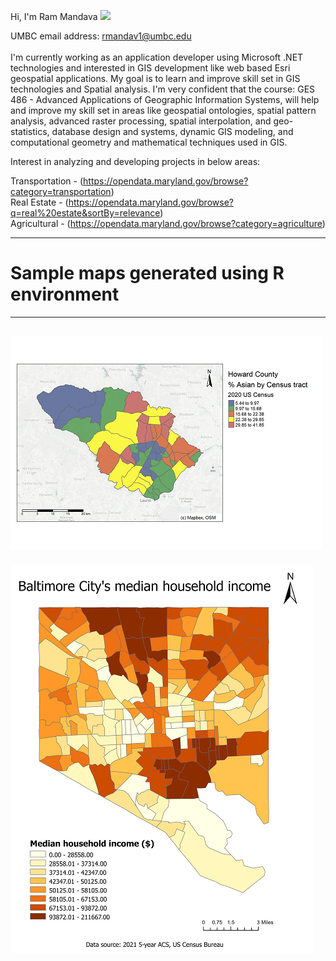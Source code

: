 Hi, I'm Ram Mandava <img src="https://media.giphy.com/media/hvRJCLFzcasrR4ia7z/giphy.gif" width="25px">

UMBC email address: rmandav1@umbc.edu
<br>
<br>
I'm currently working as an application developer using Microsoft .NET technologies and interested in GIS development like web based Esri geospatial applications. My goal is to learn and improve skill set in GIS technologies and Spatial analysis. I'm very confident that the course: GES 486 - Advanced Applications of Geographic Information Systems, will help and improve my skill set in areas like geospatial ontologies, spatial pattern analysis, advanced raster processing, spatial interpolation, and geo-statistics, database design and systems, dynamic GIS modeling, and computational geometry and mathematical techniques used in GIS.

Interest in analyzing and developing projects in below areas:

Transportation - (https://opendata.maryland.gov/browse?category=transportation)<br>
Real Estate - (https://opendata.maryland.gov/browse?q=real%20estate&sortBy=relevance)<br>
Agricultural - (https://opendata.maryland.gov/browse?category=agriculture)<br> 

-----------------

# Sample maps generated using R environment
-----------------
![Howard County % Asian population map](/images/Howard_County_Asian_map.png "Howard County % Asian population map")
---
![Baltimore City household income map](/images/baltimore_household_income.png "Baltimore City household income map")
